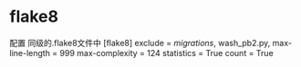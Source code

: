 # flake8

配置
同级的.flake8文件中
[flake8]
exclude =
  *migrations*,
  wash_pb2.py,
max-line-length = 999
max-complexity = 124
statistics = True
count = True